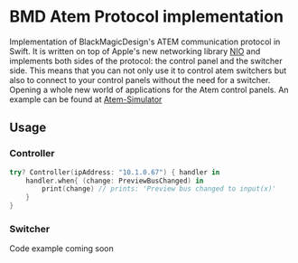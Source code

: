 # BMD Atem Protocol implementation

Implementation of BlackMagicDesign's ATEM communication protocol in Swift. It is written on top of Apple's new networking library [NIO](https://github.com/apple/swift-nio) and implements both sides of the protocol: the control panel and the switcher side. This means that you can not only use it to control atem switchers but also to connect to your control panels without the need for a switcher. Opening a whole new world of applications for the Atem control panels. An example can be found at [Atem-Simulator](https://github.com/Dev1an/Atem-Simulator)

## Usage

### Controller

```swift
try? Controller(ipAddress: "10.1.0.67") { handler in
	handler.when{ (change: PreviewBusChanged) in
		print(change) // prints: 'Preview bus changed to input(x)'
	}
}
```

### Switcher

Code example coming soon